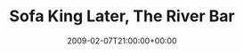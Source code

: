 ---
templateKey: event
guid: 089491b1-6eab-11ea-99c5-002590d1d1b0
date: 2009-02-07T21:00:00+00:00
eventTime: '9pm'
title: Sofa King Later, The River Bar
artist: Sofa King Later
city: ChungLi
venue: The River Bar
group: LEO37
---
